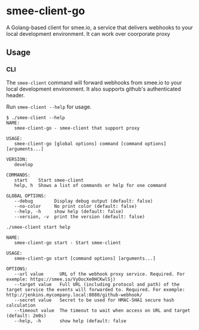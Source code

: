 # smee-client-go

A Golang-based client for smee.io, a service that delivers webhooks to your local development environment.
It can work over coorporate proxy


## Usage

### CLI

The `smee-client` command will forward webhooks from smee.io to your local development environment. It also supports github's authenticated header.

Run `smee-client --help` for usage.

```
$ ./smee-client --help
NAME:
   smee-client-go - smee-client that support proxy

USAGE:
   smee-client-go [global options] command [command options] [arguments...]

VERSION:
   develop

COMMANDS:
   start    Start smee-client
   help, h  Shows a list of commands or help for one command

GLOBAL OPTIONS:
   --debug        Display debug output (default: false)
   --no-color     No print color (default: false)
   --help, -h     show help (default: false)
   --version, -v  print the version (default: false)
```


```
./smee-client start help

NAME:
   smee-client-go start - Start smee-client

USAGE:
   smee-client-go start [command options] [arguments...]

OPTIONS:
   --url value      URL of the webhook proxy service. Required. For exemple: https://smee.io/VyOocXe0HCKwlSj)
   --target value   Full URL (including protocol and path) of the target service the events will forwarded to. Required. For exemple: http://jenkins.mycompany.local:8080/github-webhook/
   --secret value   Secret to be used for HMAC-SHA1 secure hash calculation
   --timeout value  The timeout to wait when access on URL and target (default: 2m0s)
   --help, -h       show help (default: false
```
